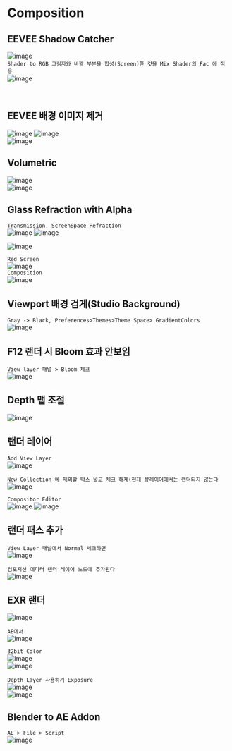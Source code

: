 Composition
==============

EEVEE Shadow Catcher
-------------------------
![image](https://user-images.githubusercontent.com/30430227/132828307-2356455b-a64e-4a91-b914-fa396467d36b.png)  
`Shader to RGB 그림자와 바깥 부분을 합성(Screen)한 것을 Mix Shader의 Fac 에 적용`  
![image](https://user-images.githubusercontent.com/30430227/132828687-9c0cc04a-8426-4976-8a0f-58ac0d599f02.png)

<br>

EEVEE 배경 이미지 제거 
-----------------------
![image](https://user-images.githubusercontent.com/30430227/133018702-bb81548c-8bb4-4dfb-9132-3998333a5bc2.png)
![image](https://user-images.githubusercontent.com/30430227/133018722-e72391fd-dfab-4e65-a2c0-9bd061994c8e.png)  
![image](https://user-images.githubusercontent.com/30430227/133018739-e3f104a5-2305-4d0d-8e42-968f7916c77e.png)  



Volumetric 
------------
![image](https://user-images.githubusercontent.com/30430227/133027508-71a0a0fc-c9cc-4c5e-a44b-6110122ca863.png)  
![image](https://user-images.githubusercontent.com/30430227/133027523-4b4dc6d2-3532-42e8-a708-bb85e9cefc91.png)  



Glass Refraction with Alpha
--------------------------
`Transmission, ScreenSpace Refraction`  
![image](https://user-images.githubusercontent.com/30430227/133032463-c3596062-183f-44a2-9158-0a5b2e756d50.png)
![image](https://user-images.githubusercontent.com/30430227/133032482-b017a4e8-c8f1-4972-b788-bc0d3a9d1157.png)  

![image](https://user-images.githubusercontent.com/30430227/133032236-482caf01-72ce-4d88-848f-79d3974618b0.png)  

`Red Screen`  
![image](https://user-images.githubusercontent.com/30430227/133032322-30cc6e04-2196-48a0-967c-af1e4864b810.png)  
`Composition`  
![image](https://user-images.githubusercontent.com/30430227/133033214-466dd447-defb-49bc-b408-b834339303a2.png)  


Viewport 배경 검게(Studio Background)
----------------------------------------
`Gray -> Black, Preferences>Themes>Theme Space> GradientColors`  
![image](https://user-images.githubusercontent.com/30430227/137238087-310bfb9f-45b0-42db-994b-a95e503ffd20.png)  


F12 랜더 시 Bloom 효과 안보임  
----------------
`View layer 패널 > Bloom 체크`  
![image](https://user-images.githubusercontent.com/30430227/137238242-d79a6145-4326-4fa9-9ee3-c316b7c92769.png)  


Depth 맵 조절
------------
![image](https://user-images.githubusercontent.com/30430227/137240423-85aa8d9b-2880-41b8-bc9d-6c0a70eef792.png)  


랜더 레이어 
------------
`Add View Layer`  
![image](https://user-images.githubusercontent.com/30430227/137240887-f9c4df01-8b90-486b-bf61-96ee62935b40.png)  

`New Collection 에 제외할 박스 넣고 체크 해제(현재 뷰레이어에서는 랜더되지 않는다`  
![image](https://user-images.githubusercontent.com/30430227/137241002-bac59ec3-175e-44dc-bc7c-8a80b7c4bae0.png)  

`Compositor Editor`  
![image](https://user-images.githubusercontent.com/30430227/137241144-607eb5e3-a897-4b50-b00e-73540d715a89.png)
![image](https://user-images.githubusercontent.com/30430227/137241168-5e88c2e9-8ecc-4ef6-a5f8-156e8cbe9dfb.png)  


랜더 패스 추가
---------------
`View Layer 패널에서 Normal 체크하면`  
![image](https://user-images.githubusercontent.com/30430227/137241327-ba159a00-b68e-48b6-a968-b8aa5c1b694d.png)  

`컴포지션 에디터 랜더 레이어 노드에 추가된다`  
![image](https://user-images.githubusercontent.com/30430227/137241413-37857c47-b0b4-485c-a806-9f3225fc87dd.png)  
 

EXR 랜더  
-----------
![image](https://user-images.githubusercontent.com/30430227/137243329-c3ea4d7b-da05-485d-b329-e0ad6fe09cbb.png)  

`AE에서`  
![image](https://user-images.githubusercontent.com/30430227/137243355-bc3792f5-47a4-48c6-b5db-6d12250fb2dd.png)  

`32bit Color`  
![image](https://user-images.githubusercontent.com/30430227/137244466-5581de15-0aca-4917-b376-c7eeea0d0c11.png)  
![image](https://user-images.githubusercontent.com/30430227/137244484-4a844500-8f4c-4164-bd25-e4618ef69416.png)  

`Depth Layer 사용하기 Exposure`  
![image](https://user-images.githubusercontent.com/30430227/137244550-c1976754-f40f-49d6-bcf1-72b2c5a8bbd0.png)  
![image](https://user-images.githubusercontent.com/30430227/137244705-ec0a9139-49b5-4a70-b278-91855fbad43f.png)  


Blender to AE Addon
-----------------------
`AE > File > Script`  
![image](https://user-images.githubusercontent.com/30430227/137243541-c82f07a4-f65f-47b6-a0ae-183e862aeb15.png)  










 
